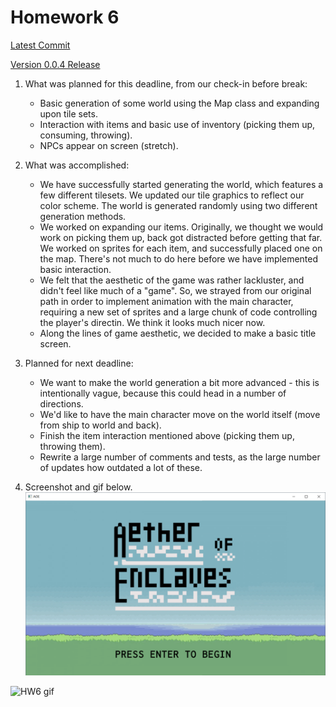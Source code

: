 # Homework 6

[Latest Commit](https://github.com/swamulism/aether_of_enclaves/commit/8502defacc3cc30799781ed3247f09592f48a292)

[Version 0.0.4 Release](https://github.com/swamulism/aether_of_enclaves/releases/tag/0.0.4)

1. What was planned for this deadline, from our check-in before break:
    - Basic generation of some world using the Map class and expanding upon tile sets.
    - Interaction with items and basic use of inventory (picking them up, consuming, throwing).
    - NPCs appear on screen (stretch).

2. What was accomplished:
    - We have successfully started generating the world, which features a few different tilesets. We updated our tile graphics to reflect our color scheme. The world is generated randomly using two different generation methods.
    - We worked on expanding our items. Originally, we thought we would work on picking them up, back got distracted before getting that far. We worked on sprites for each item, and successfully placed one on the map. There's not much to do here before we have implemented basic interaction.
    - We felt that the aesthetic of the game was rather lackluster, and didn't feel like much of a "game". So, we strayed from our original path in order to implement animation with the main character, requiring a new set of sprites and a large chunk of code controlling the player's directin. We think it looks much nicer now.
    - Along the lines of game aesthetic, we decided to make a basic title screen.

3. Planned for next deadline:
    - We want to make the world generation a bit more advanced - this is intentionally vague, because this could head in a number of directions.
    - We'd like to have the main character move on the world itself (move from ship to world and back).
    - Finish the item interaction mentioned above (picking them up, throwing them).
    - Rewrite a large number of comments and tests, as the large number of updates how outdated a lot of these.


4. Screenshot and gif below.
![HW6 titlescreen](hw6_title.png)

![HW6 gif](hw6.gif)
